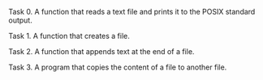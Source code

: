 Task 0. A function that reads a text file and prints it to the POSIX standard output.

Task 1. A function that creates a file.

Task 2. A function that appends text at the end of a file.

Task 3. A program that copies the content of a file to another file.


